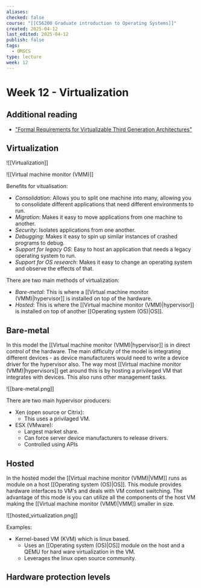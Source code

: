 ```yaml
---
aliases: 
checked: false
course: "[[CS6200 Graduate introduction to Operating Systems]]"
created: 2025-04-12
last_edited: 2025-04-12
publish: false
tags:
  - OMSCS
type: lecture
week: 12
---
```

# Week 12 - Virtualization

## Additional reading

- ["Formal Requirements for Virtualizable Third Generation Architectures"](https://s3.amazonaws.com/content.udacity-data.com/courses/ud923/references/ud923-popek-goldberg-paper.pdf)

## Virtualization

![[Virtualization]]

![[Virtual machine monitor (VMM)]]

Benefits for vitualisation:
- *Consolidation*: Allows you to split one machine into many, allowing you to consolidate different applications that need different environments to run.
- *Migration*: Makes it easy to move applications from one machine to another.
- *Security*: Isolates applications from one another.
- *Debugging*: Makes it easy to spin up similar instances of crashed programs to debug.
- *Support for legacy OS*: Easy to host an application that needs a legacy operating system to run.
- *Support for OS research*: Makes it easy to change an operating system and observe the effects of that.

There are two main methods of virtualization: 
- *Bare-metal*: This is where a [[Virtual machine monitor (VMM)|hypervisor]] is installed on top of the hardware.
- *Hosted*: This is where the [[Virtual machine monitor (VMM)|hypervisor]] is installed on top of another [[Operating system (OS)|OS]].

## Bare-metal

In this model the [[Virtual machine monitor (VMM)|hypervisor]] is in direct control of the hardware. The main difficulty of the model is integrating different devices - as device manufacturers would need to write a device driver for the hypervisor also. The way most [[Virtual machine monitor (VMM)|hypervisors]] get around this is by hosting a privileged VM that integrates with devices. This also runs other management tasks. 

![[bare-metal.png]]

There are two main hypervisor producers:
- Xen (open source or Citrix):
	- This uses a privilaged VM.
- ESX (VMware):
	- Largest market share.
	- Can force server device manufacturers to release drivers.
	- Controlled using APIs

## Hosted

In the hosted model the [[Virtual machine monitor (VMM)|VMM]] runs as  module on a host [[Operating system (OS)|OS]]. This module provides hardware interfaces to VM's and deals with VM context switching. The advantage of this mode is you can utilize all the components of the host VM making the [[Virtual machine monitor (VMM)|VMM]] smaller in size. 

![[hosted_virtualization.png]]

Examples:
- Kernel-based VM (KVM) which is linux based.
	- Uses an [[Operating system (OS)|OS]] module on the host and a QEMU for hard ware virtualization in the VM.
	- Leverages the linux open source community.

## Hardware protection levels

